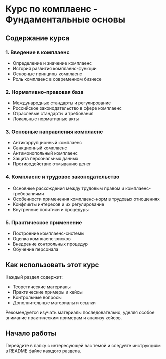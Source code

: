 # Курс по комплаенс - Фундаментальные основы

## Содержание курса

### 1. Введение в комплаенс
- Определение и значение комплаенс
- История развития комплаенс-функции
- Основные принципы комплаенс
- Роль комплаенс в современном бизнесе

### 2. Нормативно-правовая база
- Международные стандарты и регулирование
- Российское законодательство в сфере комплаенс
- Отраслевые стандарты и требования
- Локальные нормативные акты

### 3. Основные направления комплаенс
- Антикоррупционный комплаенс
- Санкционный комплаенс
- Антимонопольный комплаенс
- Защита персональных данных
- Противодействие отмыванию денег

### 4. Комплаенс и трудовое законодательство
- Основные расхождения между трудовым правом и комплаенс-требованиями
- Особенности применения комплаенс-норм в трудовых отношениях
- Конфликты интересов и их регулирование
- Внутренние политики и процедуры

### 5. Практическое применение
- Построение комплаенс-системы
- Оценка комплаенс-рисков
- Внедрение контрольных процедур
- Обучение персонала

## Как использовать этот курс

Каждый раздел содержит:
- Теоретические материалы
- Практические примеры и кейсы
- Контрольные вопросы
- Дополнительные материалы и ссылки

Рекомендуется изучать материалы последовательно, уделяя особое внимание практическим примерам и анализу кейсов.

## Начало работы
Перейдите в папку с интересующей вас темой и следуйте инструкциям в README файле каждого раздела.